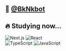 ## 🐺 <a href="https://twitter.com/BkNkbot">@BkNkbot</a>

## 🔥 Studying now…
![Next.js](https://img.shields.io/badge/-Next.js-000000?style=for-the-badge&labelColor=000000&logoColor=color=ffffff&color=f5f5f5&logo=next.js)
![React](https://img.shields.io/badge/-React-ffffff?style=for-the-badge&labelColor=3a59ae&logoColor=ffffff&color=f5f5f5&logo=react)<br/>
![TypeScript](https://img.shields.io/badge/-TypeScript-ffffff?style=for-the-badge&labelColor=1868fc&logoColor=ffffff&color=f5f5f5&logo=typescript)
![JavaScript](https://img.shields.io/badge/-JavaScript-ffffff?style=for-the-badge&labelColor=fcac18&logoColor=ffffff&color=f5f5f5&logo=javascript)

<br/>

<!-- リポジトリステータス -->
<!-- [![hogehoge's github stats](https://github-readme-stats.vercel.app/api?username=012xx&hide=contribs&count_private=true&show_icons=true&theme=tokyonight)](https://github.com/012xx/)
 -->
<!-- ソースコード統計 -->
<!-- [![Top used Langs](https://github-readme-stats.vercel.app/api/top-langs/?username=012xx&layout=compact&theme=tokyonight)](https://github.com/012xx/) -->

<!--
**012xx/012xx** is a ✨ _special_ ✨ repository because its `README.md` (this file) appears on your GitHub profile.

Here are some ideas to get you started:

- 🔭 I’m currently working on ...
- 🌱 I’m currently learning ...
- 👯 I’m looking to collaborate on ...
- 🤔 I’m looking for help with ...
- 💬 Ask me about ...
- 📫 How to reach me: ...
- 😄 Pronouns: ...
- ⚡ Fun fact: ...
-->
